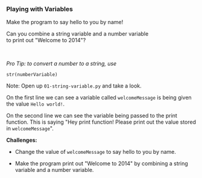 ### Playing with Variables

Make the program to say hello to you by name!

Can you combine a string variable and a number variable <br>
to print out "Welcome to 2014"?

&nbsp;

_Pro Tip: to convert a number to a string, use_ 

`str(numberVariable)`

Note:
Open up `01-string-variable.py` and take a look.

On the first line we can see a variable called `welcomeMessage` is being given the value `Hello world!`.

On the second line we can see the variable being passed to the print function. This is saying "Hey print function! Please print out the value stored in `welcomeMessage`".

**Challenges:**

- Change the value of `welcomeMessage` to say hello to you by name.

- Make the program print out "Welcome to 2014" by combining a string variable and a number variable.